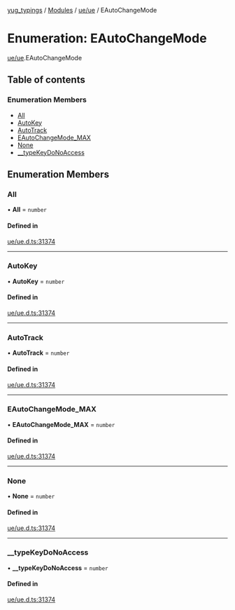 [yug_typings](../README.md) / [Modules](../modules.md) / [ue/ue](../modules/ue_ue.md) / EAutoChangeMode

# Enumeration: EAutoChangeMode

[ue/ue](../modules/ue_ue.md).EAutoChangeMode

## Table of contents

### Enumeration Members

- [All](ue_ue.EAutoChangeMode.md#all)
- [AutoKey](ue_ue.EAutoChangeMode.md#autokey)
- [AutoTrack](ue_ue.EAutoChangeMode.md#autotrack)
- [EAutoChangeMode\_MAX](ue_ue.EAutoChangeMode.md#eautochangemode_max)
- [None](ue_ue.EAutoChangeMode.md#none)
- [\_\_typeKeyDoNoAccess](ue_ue.EAutoChangeMode.md#__typekeydonoaccess)

## Enumeration Members

### All

• **All** = `number`

#### Defined in

[ue/ue.d.ts:31374](https://github.com/YugMetaverse/yug_typings/blob/b7d9b19/ue/ue.d.ts#L31374)

___

### AutoKey

• **AutoKey** = `number`

#### Defined in

[ue/ue.d.ts:31374](https://github.com/YugMetaverse/yug_typings/blob/b7d9b19/ue/ue.d.ts#L31374)

___

### AutoTrack

• **AutoTrack** = `number`

#### Defined in

[ue/ue.d.ts:31374](https://github.com/YugMetaverse/yug_typings/blob/b7d9b19/ue/ue.d.ts#L31374)

___

### EAutoChangeMode\_MAX

• **EAutoChangeMode\_MAX** = `number`

#### Defined in

[ue/ue.d.ts:31374](https://github.com/YugMetaverse/yug_typings/blob/b7d9b19/ue/ue.d.ts#L31374)

___

### None

• **None** = `number`

#### Defined in

[ue/ue.d.ts:31374](https://github.com/YugMetaverse/yug_typings/blob/b7d9b19/ue/ue.d.ts#L31374)

___

### \_\_typeKeyDoNoAccess

• **\_\_typeKeyDoNoAccess** = `number`

#### Defined in

[ue/ue.d.ts:31374](https://github.com/YugMetaverse/yug_typings/blob/b7d9b19/ue/ue.d.ts#L31374)
